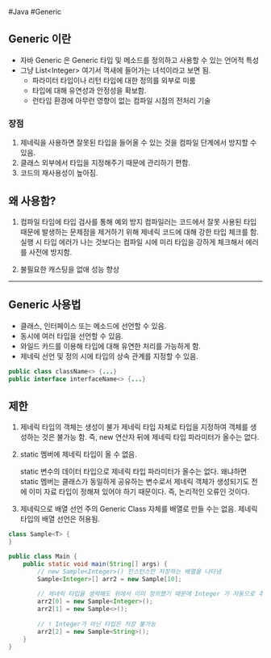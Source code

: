 #Java #Generic 

## Generic 이란

* 자바 Generic 은 Generic 타입 및 메소드를 정의하고 사용할 수 있는 언어적 특성
* 그냥 List\<Integer\>  여기서 꺽새에 들어가는 녀석이라고 보면 됨.
	* 파라미터 타입이나 리턴 타입에 대한 정의를 외부로 미룸
	* 타입에 대해 유연성과 안정성을 확보함.
	* 런타임 환경에 아무런 영향이 없는 컴파일 시점의 전처리 기술

### 장점
1. 제네릭을 사용하면 잘못된 타입을 들어올 수 있는 것을 컴파일 단계에서 방지할 수 있음.
2. 클래스 외부에서 타입을 지정해주기 때문에 관리하기 편함.
3. 코드의 재사용성이 높아짐.

## 왜 사용함?

1. 컴파일 타임에 타입 검사를 통해 예외 방지
	컴파일러는 코드에서 잘못 사용된 타입 때문에 발생하는 문제점을 제거하기 위해 제네릭 코드에 대해 강한 타입 체크를 함. 
	실행 시 타입 에러가 나는 것보다는 컴파일 시에 미리 타입을 강하게 체크해서 에러를 사전에 방지함.

2. 불필요한 캐스팅을 없애 성능 향상

---

## Generic 사용법

* 클래스, 인터페이스 또는 메소드에 선언할 수 있음.
* 동시에 여러 타입을 선언할 수 있음.
* 와일드 카드를 이용해 타입에 대해 유연한 처리를 가능하게 함.
* 제네릭 선언 및 정의 시에 타입의 상속 관계를 지정할 수 있음.

```java
public class className<> {...}
public interface interfaceName<> {...}
```



## 제한

1. 제네릭 타입의 객체는 생성이 불가
	제네릭 타입 자체로 타입을 지정하여 객체를 생성하는 것은 불가능 함.
	즉, new 연산자 뒤에 제네릭 타입 파라미터가 올수는 없다.

   
   
2. static 멤버에 제네릭 타입이 올 수 없음.
	
	 static 변수의 데이터 타입으로 제네릭 타입 파라미터가 올수는 없다.
	 왜냐하면 static 멤버는 클래스가 동일하게 공유하는 변수로서 제네릭 객체가 생성되기도 전에 이미 자료 타입이 정해져 있어야 하기 때문이다. 
	 즉, 논리적인 오류인 것이다.


3. 제네릭으로 배열 선언 주의
	Generic Class 자체를 배열로 만들 수는 없음.
	제네릭 타입의 배열 선언은 허용됨.
```java
class Sample<T> { 
}

public class Main {
    public static void main(String[] args) {
    	// new Sample<Integer>() 인스턴스만 저장하는 배열을 나타냄
        Sample<Integer>[] arr2 = new Sample[10]; 
        
        // 제네릭 타입을 생략해도 위에서 이미 정의했기 때문에 Integer 가 자동으로 추론됨
        arr2[0] = new Sample<Integer>(); 
        arr2[1] = new Sample<>();
        
        // ! Integer가 아닌 타입은 저장 불가능
        arr2[2] = new Sample<String>();
    }
}
```
